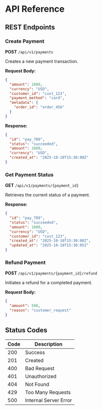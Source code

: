 # API Reference

## REST Endpoints

### Create Payment

**POST** `/api/v1/payments`

Creates a new payment transaction.

**Request Body:**
```json
{
  "amount": 1000,
  "currency": "USD",
  "customer_id": "cust_123",
  "payment_method": "card",
  "metadata": {
    "order_id": "order_456"
  }
}
```

**Response:**
```json
{
  "id": "pay_789",
  "status": "succeeded",
  "amount": 1000,
  "currency": "USD",
  "created_at": "2025-10-10T15:30:00Z"
}
```

### Get Payment Status

**GET** `/api/v1/payments/{payment_id}`

Retrieves the current status of a payment.

**Response:**
```json
{
  "id": "pay_789",
  "status": "succeeded",
  "amount": 1000,
  "currency": "USD",
  "customer_id": "cust_123",
  "created_at": "2025-10-10T15:30:00Z",
  "updated_at": "2025-10-10T15:30:05Z"
}
```

### Refund Payment

**POST** `/api/v1/payments/{payment_id}/refund`

Initiates a refund for a completed payment.

**Request Body:**
```json
{
  "amount": 500,
  "reason": "customer_request"
}
```

## Status Codes

| Code | Description |
|------|-------------|
| 200 | Success |
| 201 | Created |
| 400 | Bad Request |
| 401 | Unauthorized |
| 404 | Not Found |
| 429 | Too Many Requests |
| 500 | Internal Server Error |
